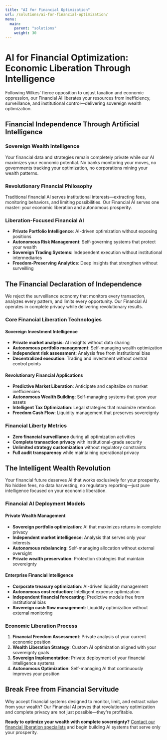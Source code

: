 ```yaml
---
title: "AI for Financial Optimization"
url: /solutions/ai-for-financial-optimization/
menu:
  main:
    parent: "solutions"
    weight: 30
---
```


# AI for Financial Optimization: Economic Liberation Through Intelligence

Following Wilkes' fierce opposition to unjust taxation and economic oppression, our Financial AI liberates your resources from inefficiency, surveillance, and institutional control—delivering sovereign wealth optimization.

## Financial Independence Through Artificial Intelligence

### Sovereign Wealth Intelligence
Your financial data and strategies remain completely private while our AI maximizes your economic potential. No banks monitoring your moves, no governments tracking your optimization, no corporations mining your wealth patterns.

### Revolutionary Financial Philosophy
Traditional financial AI serves institutional interests—extracting fees, monitoring behaviors, and limiting possibilities. Our Financial AI serves one master: your economic liberation and autonomous prosperity.

### Liberation-Focused Financial AI
- **Private Portfolio Intelligence**: AI-driven optimization without exposing positions
- **Autonomous Risk Management**: Self-governing systems that protect your wealth
- **Sovereign Trading Systems**: Independent execution without institutional intermediaries
- **Freedom-Preserving Analytics**: Deep insights that strengthen without surveilling

## The Financial Declaration of Independence

We reject the surveillance economy that monitors every transaction, analyzes every pattern, and limits every opportunity. Our Financial AI operates in complete privacy while delivering revolutionary results.

### Core Financial Liberation Technologies

#### Sovereign Investment Intelligence
- **Private market analysis**: AI insights without data sharing
- **Autonomous portfolio management**: Self-managing wealth optimization
- **Independent risk assessment**: Analysis free from institutional bias
- **Decentralized execution**: Trading and investment without central control points

#### Revolutionary Financial Applications
- **Predictive Market Liberation**: Anticipate and capitalize on market inefficiencies
- **Autonomous Wealth Building**: Self-managing systems that grow your assets
- **Intelligent Tax Optimization**: Legal strategies that maximize retention
- **Freedom Cash Flow**: Liquidity management that preserves sovereignty

### Financial Liberty Metrics
- **Zero financial surveillance** during all optimization activities
- **Complete transaction privacy** with institutional-grade security
- **Unlimited strategy customization** without regulatory constraints
- **Full audit transparency** while maintaining operational privacy

## The Intelligent Wealth Revolution

Your financial future deserves AI that works exclusively for your prosperity. No hidden fees, no data harvesting, no regulatory reporting—just pure intelligence focused on your economic liberation.

### Financial AI Deployment Models

#### Private Wealth Management
- **Sovereign portfolio optimization**: AI that maximizes returns in complete privacy
- **Independent market intelligence**: Analysis that serves only your interests
- **Autonomous rebalancing**: Self-managing allocation without external oversight
- **Private wealth preservation**: Protection strategies that maintain sovereignty

#### Enterprise Financial Intelligence
- **Corporate treasury optimization**: AI-driven liquidity management
- **Autonomous cost reduction**: Intelligent expense optimization
- **Independent financial forecasting**: Predictive models free from institutional bias
- **Sovereign cash flow management**: Liquidity optimization without external monitoring

### Economic Liberation Process
1. **Financial Freedom Assessment**: Private analysis of your current economic position
2. **Wealth Liberation Strategy**: Custom AI optimization aligned with your sovereignty goals
3. **Sovereign Implementation**: Private deployment of your financial intelligence systems
4. **Autonomous Optimization**: Self-managing AI that continuously improves your position

## Break Free from Financial Servitude

Why accept financial systems designed to monitor, limit, and extract value from your wealth? Our Financial AI proves that revolutionary optimization and complete privacy are not just possible—they're profitable.

**Ready to optimize your wealth with complete sovereignty?** [Contact our financial liberation specialists](/) and begin building AI systems that serve only your prosperity.
